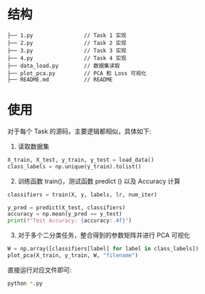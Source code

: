 # 结构
    ├── 1.py                // Task 1 实现
    ├── 2.py                // Task 2 实现
    ├── 3.py                // Task 3 实现
    ├── 4.py                // Task 4 实现
    ├── data_load.py        // 数据集读取
    ├── plot_pca.py         // PCA 和 Loss 可视化
    ├── README.md           // README

# 使用

对于每个 Task 的源码，主要逻辑都相似，具体如下:
1. 读取数据集
```python
X_train, X_test, y_train, y_test = load_data()
class_labels = np.unique(y_train).tolist()
```
2. 训练函数 train()，测试函数 predict () 以及 Accuracy 计算
```python
classifiers = train(X, y, labels, lr, num_iter)

y_pred = predict(X_test, classifiers)
accuracy = np.mean(y_pred == y_test)
print(f"Test Accuracy: {accuracy:.4f}")
```
3. 对于多个二分类任务，整合得到的参数矩阵并进行 PCA 可视化
```python
W = np.array([classifiers[label] for label in class_labels])
plot_pca(X_train, y_train, W, "filename")
```

直接运行对应文件即可:
```bash
python *.py
```
